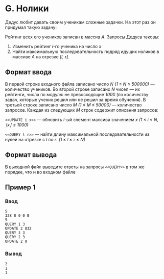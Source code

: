 # G. Нолики

Дедус любит давать своим ученикам сложные задачки. На этот раз он придумал такую задачу:

Рейтинг всех его учеников записан в массив _A_. Запросы Дедуса таковы:

1. Изменить рейтинг _i_-го ученика на число _x_
2. Найти максимальную последовательность подряд идущих ноликов в массиве _A_ на отрезке _[l, r]_.

## Формат ввода

В первой строке входного файла записано число _N (1 ≤ N ≤ 500000)_ — количество учеников. Во второй строке записано _N_
чисел — их рейтинги, числа по модулю не превосходящие _1000_ (по количеству задач, которые ученик решил или не решил за
время обучения). В третьей строке записано число _M (1 ≤ M ≤ 50000)_ — количество запросов. Каждая из следующих _M_
строк содержит описания запросов:

`<<UPDATE i x>>` — обновить _i_-ый элемент массива значением _x (1 ≤ i ≤ N, ∣x∣ ≤ 1000)_

`<<QUERY l r>>` — найти длину максимальной последовательности из нулей на отрезке с _l_ по _r_. _(1 ≤ l ≤ r ≤ N)_

## Формат вывода

В выходной файл выведите ответы на запросы `<<QUERY>>` в том же порядке, что и во входном файле

## Пример 1

### Ввод

    5
    328 0 0 0 0
    5
    QUERY 1 3
    UPDATE 2 832
    QUERY 3 3
    QUERY 2 3
    UPDATE 2 0

### Вывод

    2
    1
    1



